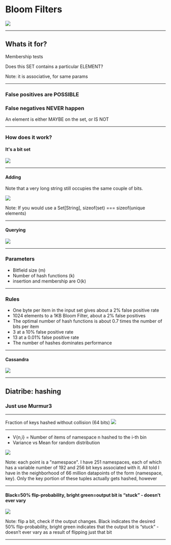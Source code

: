 # Bloom Filters

<img src="/img/bloom.jpg" />

----

## Whats it for?

Membership tests

Does this SET contains a particular ELEMENT?

Note: it is associative, for same params

----

### False positives are POSSIBLE <!-- .element: class="fragment" -->
### False negatives NEVER happen <!-- .element: class="fragment" -->

An element is either MAYBE on the set, or IS NOT

----

### How does it work?

#### It's a bit set

<img src="/img/bloom/bloomfilter_empty.jpg">

----

#### Adding

Note that a very long string still occupies the same couple of bits.

<img src="/img/bloom/bloomfilter_adding.jpg">

Note: If you would use a Set[String], sizeof(set) === sizeof(unique elements)

----

#### Querying

<img src="/img/bloom/bloomfilter_querying.jpg">

----

### Parameters

* Bitfield size (m) <!-- .element: class="fragment" -->
* Number of hash functions (k) <!-- .element: class="fragment" -->
 * insertion and membership are O(k)

----

### Rules
* One byte per item in the input set gives about a 2% false positive rate <!-- .element: class="fragment" -->
 *  1024 elements to a 1KB Bloom Filter, about a 2% false positives
* The optimal number of hash functions is about 0.7 times the number of bits per item <!-- .element: class="fragment" -->
 * 3 at a 10% false positive rate
 * 13 at a 0.01% false positive rate
* The number of hashes dominates performance <!-- .element: class="fragment" -->

----

#### Cassandra

<img src="/img/bloom/bloomfilter_application.jpg">

----

## Diatribe: hashing

### Just use Murmur3


----

Fraction of keys hashed without collision (64 bits)
<img src="/img/hash/fraction_collision.png">

----

* V{n,i} = Number of items of namespace n hashed to the i-th bin
* Variance vs Mean for random distribution

<img src="/img/hash/vm_plot.png">

Note: each point is a "namespace". I have 251 namespaces, each of which has a variable number of 192 and 256 bit keys associated with it. All told I have in the neighborhood of 66 million datapoints of the form (namespace, key). Only the key portion of these tuples actually gets hashed, however

----

#### Black=50% flip-probability, bright green=output bit is “stuck” - doesn’t ever vary
<img src="/img/hash/avalanche_diagram.png">

Note: flip a bit, check if the output changes. Black indicates the desired 50% flip-probability, bright green indicates that the output bit is “stuck” - doesn’t ever vary as a result of flipping just that bit

---

